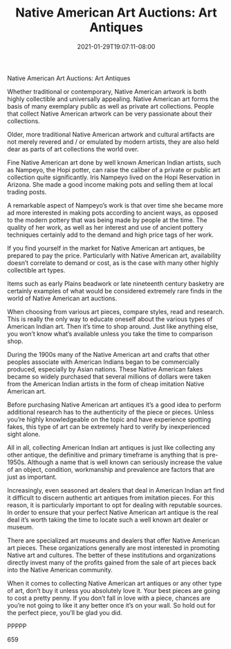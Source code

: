 ﻿---
title: "Native American Art Auctions: Art Antiques"
date: 2021-01-29T19:07:11-08:00
description: "Art Auctions Tips for Web Success"
featured_image: "/images/Art Auctions.jpg"
tags: ["Art Auctions"]
---

Native American Art Auctions: Art Antiques

Whether traditional or contemporary, Native American artwork is both highly collectible and universally appealing. Native American art forms the basis of many exemplary public as well as private art collections.  People that collect Native American artwork can be very passionate about their collections.

Older, more traditional Native American artwork and cultural artifacts are not merely revered and / or emulated by modern artists, they are also held dear as parts of art collections the world over.

Fine Native American art done by well known American Indian artists, such as Nampeyo, the Hopi potter, can raise the caliber of a private or public art collection quite significantly. Iris Nampeyo lived on the Hopi Reservation in Arizona. She made a good income making pots and selling them at local trading posts. 

A remarkable aspect of Nampeyo’s work is that over time she became more ad more interested in making pots according to ancient ways, as opposed to the modern pottery that was being made by people at the time. The quality of her work, as well as her interest and use of ancient pottery techniques certainly add to the demand and high price tags of her work.

If you find yourself in the market for Native American art antiques, be prepared to pay the price. Particularly with Native American art, availability doesn’t correlate to demand or cost, as is the case with many other highly collectible art types.

Items such as early Plains beadwork or late nineteenth century basketry are certainly examples of what would be considered extremely rare finds in the world of Native American art auctions.

When choosing from various art pieces, compare styles, read and research. This is really the only way to educate oneself about the various types of American Indian art. Then it’s time to shop around. Just like anything else, you won’t know what’s available unless you take the time to comparison shop.

During the 1900s many of the Native American art and crafts that other peoples associate with American Indians began to be commercially produced, especially by Asian nations. These Native American fakes became so widely purchased that several millions of dollars were taken from the American Indian artists in the form of cheap imitation Native American art.

Before purchasing Native American art antiques it’s a good idea to perform additional research has to the authenticity of the piece or pieces. Unless you’re highly knowledgeable on the topic and have experience spotting fakes, this type of art can be extremely hard to verify by inexperienced sight alone.

All in all, collecting American Indian art antiques is just like collecting any other antique, the definitive and primary timeframe is anything that is pre-1950s. Although a name that is well known can seriously increase the value of an object, condition, workmanship and prevalence are factors that are just as important.

Increasingly, even seasoned art dealers that deal in American Indian art find it difficult to discern authentic art antiques from imitation pieces. For this reason, it is particularly important to opt for dealing with reputable sources. In order to ensure that your perfect Native American art antique  is the real deal it’s worth taking the time to locate such a well known art dealer or museum.

There are specialized art museums and dealers that offer Native American art pieces. These organizations generally are most interested in promoting Native art and cultures. The better of these institutions and organizations directly invest many of the profits gained from the sale of art pieces back into the Native American community.

When it comes to collecting Native American art antiques or any other type of art, don’t buy it unless you absolutely love it. Your best pieces are going to cost a pretty penny. If you don’t fall in love with a piece, chances are you’re not going to like it any better once it’s on your wall. So hold out for the perfect piece, you’ll be glad you did.

PPPPP

659
